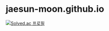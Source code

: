 # jaesun-moon.github.io

[![Solved.ac 프로필](http://mazassumnida.wtf/api/v2/generate_badge?boj=mjs0813)](https://solved.ac/mjs0813)
